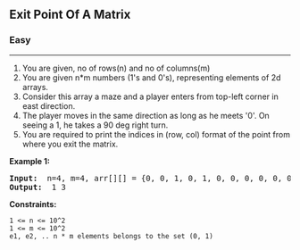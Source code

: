 ## Exit Point Of A Matrix

### Easy
***

1. You are given, no of rows(n) and no of columns(m)
2. You are given n\*m numbers (1's and 0's), representing elements of 2d arrays.
3. Consider this array a maze and a player enters from top-left corner in east direction.
4. The player moves in the same direction as long as he meets '0'. On seeing a 1, he takes a 90 deg right turn.
5. You are required to print the indices in (row, col) format of the point from where you exit the matrix.

**Example 1:**
<pre>
<b>Input: </b> n=4, m=4, arr[][] = {0, 0, 1, 0, 1, 0, 0, 0, 0, 0, 0, 0, 1, 0, 1, 0}
<b>Output: </b> 1 3
</pre>

**Constraints:**
```
1 <= n <= 10^2
1 <= m <= 10^2
e1, e2, .. n * m elements belongs to the set (0, 1)
```
